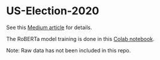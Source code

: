 # US-Election-2020

See this [Medium article](https://ivan-ch-lai.medium.com/us-election-2020-trump-vs-biden-on-twitter-fbb8a8a7a489) for details.

The RoBERTa model training is done in this [Colab notebook](https://colab.research.google.com/drive/1i2JwTbcLBLb6WIvKk7U5smQKiSTXxNy3?usp=sharing).

Note: Raw data has not been included in this repo.
